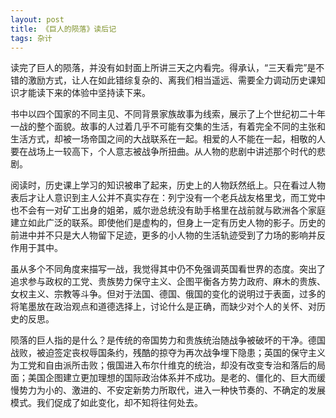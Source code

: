 ```yaml
---
layout: post
title: 《巨人的陨落》读后记
tags: 杂计
---
```


读完了巨人的陨落，并没有如封面上所讲三天之内看完。得承认，“三天看完”是不错的激励方式，让人在如此错综复杂的、离我们相当遥远、需要全力调动历史课知识才能读下来的体验中坚持读下来。

书中以四个国家的不同主见、不同背景家族故事为线索，展示了上个世纪初二十年一战的整个面貌。故事的人过着几乎不可能有交集的生活，有着完全不同的主张和生活方式，却被一场帝国之间的大战联系在一起。相爱的人不能在一起，相敬的人要在战场上一较高下，个人意志被战争所扭曲。从人物的悲剧中讲述那个时代的悲剧。

阅读时，历史课上学习的知识被串了起来，历史上的人物跃然纸上。只在看过人物表后才让人意识到主人公并不真实存在：列宁没有一个老兵战友格里戈，而工党中也不会有一对矿工出身的姐弟，威尔逊总统没有助手格里在战前就与欧洲各个家庭建立如此广泛的联系。即使他们是虚构的，但身上一定有历史人物的影子。历史的前进中并不只是大人物留下足迹，更多的小人物的生活轨迹受到了力场的影响并反作用于其中。

虽从多个不同角度来描写一战，我觉得其中仍不免强调英国看世界的态度。突出了追求参与政权的工党、贵族势力保守主义、企图平衡各方势力政府、麻木的贵族、女权主义、宗教等斗争。但对于法国、德国、俄国的变化的说明过于表面，过多的将笔墨放在政治观点和道德选择上，讨论什么是正确，而缺少对个人的关怀、对历史的反思。

陨落的巨人指的是什么？是传统的帝国势力和贵族统治随战争被破坏的干净。德国战败，被迫签定丧权辱国条约，残酷的掠夺为再次战争埋下隐患；英国的保守主义为工党和自由派所击败；俄国进入布尔什维克的统治，却没有改变专治和落后的局面；美国企图建立更加理想的国际政治体系并不成功。是老的、僵化的、巨大而缓慢势力为小的、激进的、不安定新势力所取代，进入一种快节奏的、不确定的发展模式。我们促成了如此变化，却不知将往何处去。

